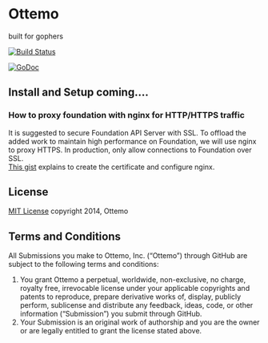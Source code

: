 Ottemo
=========

built for gophers

[![Build Status](https://api.shippable.com/projects/540e7b003479c5ea8f9ebc80/badge)](https://apps.shippable.com/projects/540e7b003479c5ea8f9ebc80/builds/latest)

[![GoDoc](https://godoc.org/github.com/ottemo/foundation?status.png)](https://godoc.ottemo.io/pkg/github.com/ottemo/foundation)

## Install and Setup coming....


### How to proxy foundation with nginx for HTTP/HTTPS traffic
It is suggested to secure Foundation API Server with SSL.  To offload the
added work to maintain high performance on Foundation, we will use nginx to
 proxy HTTPS.  In production, only allow connections to Foundation over SSL.   
[This gist](https://gist.github.com/vastbinderj/b5e5fa2acfd199d48fa5) explains
to create the certificate and configure nginx.

## License

[MIT License](http://mit-license.org/) copyright 2014, Ottemo

## Terms and Conditions

All Submissions you make to Ottemo, Inc. (“Ottemo”) through GitHub are subject to the following terms and conditions:

1. You grant Ottemo a perpetual, worldwide, non-exclusive, no charge, royalty free, irrevocable license under your applicable copyrights and patents to reproduce, prepare derivative works of, display, publicly perform, sublicense and distribute any feedback, ideas, code, or other information (“Submission”) you submit through GitHub.
2. Your Submission is an original work of authorship and you are the owner or are legally entitled to grant the license stated above.
